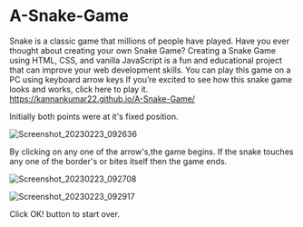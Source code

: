 # A-Snake-Game

Snake is a classic game that millions of people have played. Have you ever thought about creating your own Snake Game? Creating a Snake Game using HTML, CSS, and vanilla JavaScript is a fun and educational project that can improve your web development skills.
You can play this game on a PC using keyboard arrow keys 
If you’re excited to see how this snake game looks and works, click here to play it.                    
https://kannankumar22.github.io/A-Snake-Game/

Initially both points were at it's fixed position.
          
![Screenshot_20230223_092636](https://user-images.githubusercontent.com/109935309/220963570-8e1f314c-3292-4276-b491-d6744634e91e.png)


By clicking on any one of the arrow's,the game begins.
If the snake touches any one of the border's or bites itself then the game ends.

![Screenshot_20230223_092708](https://user-images.githubusercontent.com/109935309/220963609-e9f1a710-faea-43e2-aedd-9e1a35698970.png)

![Screenshot_20230223_092917](https://user-images.githubusercontent.com/109935309/220963649-517f8a09-c516-41f9-82d6-20628077c779.png)

       
Click OK! button to start over. 
    

